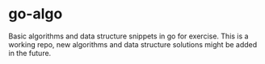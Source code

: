 # go-algo
Basic algorithms and data structure snippets in go for exercise. This is a working repo, new algorithms and data structure solutions might be added in the future.
